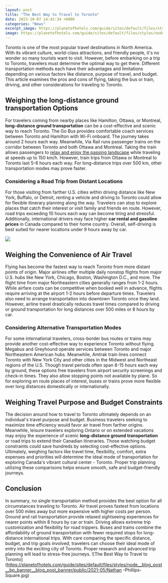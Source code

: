 ```yaml
---
layout: post
title: "The Best Way to Travel to Toronto"
date: 2023-10-07 14:43:34 +0000
categories: "News"
excerpt_image: https://planetofhotels.com/guide/sites/default/files/styles/node__blog_post__bp_banner__blog_post_banner/public/2021-05/Nathan -Phillips-Square.jpg
image: https://planetofhotels.com/guide/sites/default/files/styles/node__blog_post__bp_banner__blog_post_banner/public/2021-05/Nathan -Phillips-Square.jpg
---
```


Toronto is one of the most popular travel destinations in North America. With its vibrant culture, world-class attractions, and friendly people, it's no wonder so many tourists want to visit. However, before embarking on a trip to Toronto, travelers must determine the optimal way to get there. Different transportation methods each have their advantages and limitations depending on various factors like distance, purpose of travel, and budget. This article examines the pros and cons of flying, taking the bus or train, driving, and other considerations for traveling to Toronto.
## Weighing the **long-distance ground transportation** Options
For travelers coming from nearby places like Hamilton, Ottawa, or Montreal, **long-distance ground transportation** can be a cost-effective and scenic way to reach Toronto. The Go Bus provides comfortable coach services between Toronto and Hamilton with Wi-Fi onboard. The journey takes around 2 hours each way. Meanwhile, Via Rail runs passenger trains on the corridor between Toronto and both Ottawa and Montreal. Taking the train allows passengers to [relax and enjoy the passing landscape](https://pagetimes.github.io/2024-01-10-ud0c4-uc790-ub2c8-uc544-uc758-uc5ed-uc0ac-uc801-uc720-uc801-uc9c0-uc640-ub3d9-ubb3c-uc6d0/) while traveling at speeds up to 150 km/h. However, train trips from Ottawa or Montreal to Toronto last 5-6 hours each way. For long-distance trips over 500 km, other transportation modes may prove faster.
### Considering a Road Trip from Distant Locations
For those visiting from farther U.S. cities within driving distance like New York, Buffalo, or Detroit, renting a vehicle and driving to Toronto could allow for flexible itinerary planning along the way. Travelers can stop to explore places that catch their interest or visit family and friends en route. However, road trips exceeding 10 hours each way can become tiring and stressful. Additionally, international drivers may face higher **car rental and gasoline prices** in Canada compared to their home country. Overall, self-driving is best suited for nearer locations under 9 hours away by car.

![](https://www.ceifx.com/upload/blog/images/file/213/toronto_canada_travel_tips_.jpg)
## Weighing the Convenience of Air Travel 
Flying has become the fastest way to reach Toronto from more distant points of origin. Major airlines offer multiple daily nonstop flights from major U.S. hubs like New York, Chicago, Boston, Washington D.C., and more. The flight time from major Northeastern cities generally ranges from 1-2 hours. While airfare costs can be competitive when booked well in advance, flights require arriving at the airport 1-2 hours before departure times. Travelers also need to arrange transportation into downtown Toronto once they land. However, airline travel drastically reduces travel times compared to driving or ground transportation for long distances over 500 miles or 8 hours by car.
### Considering Alternative Transportation Modes
For some international travelers, cross-border bus routes or trains may provide another cost-effective way to experience Toronto without flying. Megabus and Greyhound operate services between Toronto and major Northeastern American hubs. Meanwhile, Amtrak train lines connect Toronto with New York City and other cities in the Midwest and Northeast regions of the U.S. Though travel periods often span 8-15 hours each way by ground, these options free travelers from airport security screenings and check-in times. They also allow stopping points not available by plane. So for exploring en route places of interest, buses or trains prove more flexible over long distances domestically or internationally.
## Weighing Travel Purpose and Budget Constraints 
The decision around how to travel to Toronto ultimately depends on an individual's travel purpose and budget. Business travelers seeking to maximize time efficiency would favor air travel from farther origins. Meanwhile, leisure travelers exploring Ontario or on extended vacations may enjoy the experience of scenic **long-distance ground transportation** or road trips to extend their Canadian itineraries. Those watching budget constraints could save hundreds by selecting cost-effective options. Ultimately, weighing factors like travel time, flexibility, comfort, extra expenses and priorities will determine the ideal mode of transportation for exploring Canada's vibrant cultural center - Toronto. Proper trip planning utilizing these comparisons helps ensure smooth, safe and budget-friendly journeys.
## Conclusion 
In summary, no single transportation method provides the best option for all circumstances traveling to Toronto. Air travel proves fastest from locations over 500 miles away but more expensive with higher costs per person. Ground and rail transportation provide relaxed sightseeing experiences for nearer points within 8 hours by car or train. Driving allows extreme trip customization and flexibility for road trippers. Buses and trains combine the affordability of ground transportation with fewer required stops for long-distance international trips. With care comparing the specific distance, budget, and trip goals involved, travelers can choose their ideal mode of entry into the exciting city of Toronto. Proper research and advanced trip planning will lead to stress-free journeys.
![The Best Way to Travel to Toronto](https://planetofhotels.com/guide/sites/default/files/styles/node__blog_post__bp_banner__blog_post_banner/public/2021-05/Nathan -Phillips-Square.jpg)